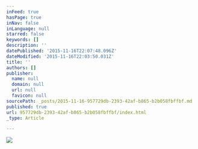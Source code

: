 ```yaml
---
inFeed: true
hasPage: true
inNav: false
inLanguage: null
starred: false
keywords: []
description: ''
datePublished: '2015-11-16T22:07:48.096Z'
dateModified: '2015-11-16T22:03:50.031Z'
title: ''
authors: []
publisher:
  name: null
  domain: null
  url: null
  favicon: null
sourcePath: _posts/2015-11-16-957729db-2393-42af-b865-b2b058fbffbf.md
published: true
url: 957729db-2393-42af-b865-b2b058fbffbf/index.html
_type: Article

---
```

![](https://the-grid-user-content.s3-us-west-2.amazonaws.com/bd3bb154-9d71-43c6-959a-cbc5c040a5c7.jpg)